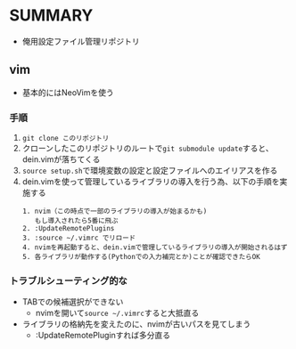 # SUMMARY
- 俺用設定ファイル管理リポジトリ

## vim
- 基本的にはNeoVimを使う

### 手順
1. ```git clone このリポジトリ```
2. クローンしたこのリポジトリのルートで```git submodule update```すると、dein.vimが落ちてくる
3. ```source setup.sh```で環境変数の設定と設定ファイルへのエイリアスを作る
4. dein.vimを使って管理しているライブラリの導入を行う為、以下の手順を実施する
    ```
    1. nvim（この時点で一部のライブラリの導入が始まるかも)  
       もし導入されたら5番に飛ぶ
    2. :UpdateRemotePlugins
    3. :source ~/.vimrc でリロード
    4. nvimを再起動すると、dein.vimで管理しているライブラリの導入が開始されるはず
    5. 各ライブラリが動作する(Pythonでの入力補完とか)ことが確認できたらOK
    ```

### トラブルシューティング的な
- TABでの候補選択ができない
    - nvimを開いて```source ~/.vimrc```すると大抵直る
- ライブラリの格納先を変えたのに、nvimが古いパスを見てしまう
    - :UpdateRemotePluginすれば多分直る
